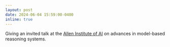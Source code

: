 ```yaml
---
layout: post
date: 2024-06-04 15:59:00-0400
inline: true
---
```

Giving an invited talk at the [Allen Institute of AI](https://allenai.org) on advances in model-based reasoning systems.
